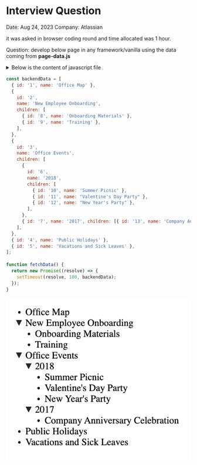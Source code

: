 # Interview Question

Date: Aug 24, 2023
Company: Atlassian

it was asked in browser coding round and time allocated was 1 hour.

Question: develop below page in any framework/vanilla using the data coming from **page-data.js**

<details>
  <summary>Below is the content of javascript file</summary>
</details>

```js
const backendData = [
  { id: '1', name: 'Office Map' },
  {
    id: '2',
    name: 'New Employee Onboarding',
    children: [
      { id: '8', name: 'Onboarding Materials' },
      { id: '9', name: 'Training' },
    ],
  },
  {
    id: '3',
    name: 'Office Events',
    children: [
      {
        id: '6',
        name: '2018',
        children: [
          { id: '10', name: 'Summer Picnic' },
          { id: '11', name: "Valentine's Day Party" },
          { id: '12', name: "New Year's Party" },
        ],
      },
      { id: '7', name: '2017', children: [{ id: '13', name: 'Company Anniversary Celebration' }] },
    ],
  },
  { id: '4', name: 'Public Holidays' },
  { id: '5', name: 'Vacations and Sick Leaves' },
];

function fetchData() {
  return new Promise((resolve) => {
    setTimeout(resolve, 100, backendData);
  });
}
```

![Page Tree](PageTree.png)
